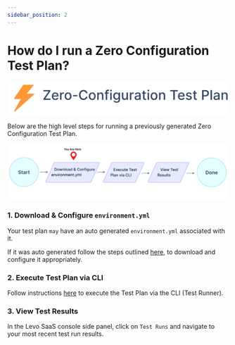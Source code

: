 ```yaml
---
sidebar_position: 2
---
```


# How do I run a Zero Configuration Test Plan?
![](../../assets/zero-conf-test-plan.svg)

Below are the high level steps for running a previously generated Zero Configuration Test Plan.

![](../../assets/task-run-zero-conf-test-plan.svg)

### 1. Download & Configure `environment.yml`
    
Your test plan `may` have an auto generated `environment.yml` associated with it.
    
If it was auto generated follow the steps outlined [here](../../test-your-app/test-app-security/zero-conf/configure-env-yml.md), to download and configure it appropriately.

### 2. Execute Test Plan via CLI

Follow instructions [here](../../test-your-app/test-app-security/zero-conf/execute-test-plan.md) to execute the Test Plan via the CLI (Test Runner).

### 3. View Test Results

In the Levo SaaS console side panel, click on `Test Runs` and navigate to your most recent test run results.